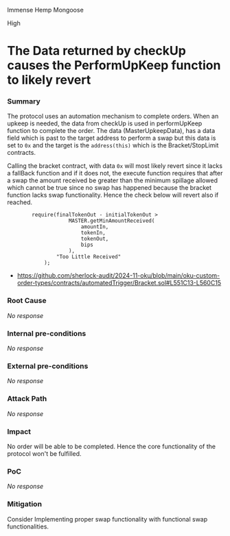 Immense Hemp Mongoose

High

# The Data returned by checkUp causes the PerformUpKeep function to likely revert

### Summary

The protocol uses an automation mechanism to complete orders. When an upkeep is needed, the data from checkUp is used in performUpKeep function to complete the order. The data (MasterUpkeepData), has a data field which is past to the target address to perform a swap but this data is set to `0x` and the target is the `address(this)` which is the Bracket/StopLimit contracts.

Calling the bracket contract, with data `0x` will most likely revert since it lacks a fallBack function and if it does not, the execute function requires that after a swap the amount received be greater than the minimum spillage allowed which cannot be true since no swap has happened because the bracket function lacks swap functionality. Hence the check below will revert also if reached.

```solidity
        require(finalTokenOut - initialTokenOut >
                    MASTER.getMinAmountReceived(
                        amountIn,
                        tokenIn,
                        tokenOut,
                        bips
                    ),
                "Too Little Received"
            );

```
- https://github.com/sherlock-audit/2024-11-oku/blob/main/oku-custom-order-types/contracts/automatedTrigger/Bracket.sol#L551C13-L560C15


### Root Cause

_No response_

### Internal pre-conditions

_No response_

### External pre-conditions

_No response_

### Attack Path

_No response_

### Impact

No order will be able to be completed. Hence the core functionality of the protocol won't be fulfilled.

### PoC

_No response_

### Mitigation

Consider Implementing proper swap functionality with functional swap functionalities.